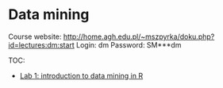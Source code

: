 # Data mining

Course website: <http://home.agh.edu.pl/~mszpyrka/doku.php?id=lectures:dm:start>
Login: dm
Password: SM\*\*\*dm

TOC:
  - [Lab 1: introduction to data mining in R](lab1/dm_lab1.ipynb)


